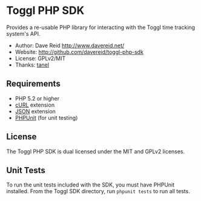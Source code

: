 # Toggl PHP SDK #

Provides a re-usable PHP library for interacting with the Toggl time tracking
system's API.

* Author: Dave Reid http://www.davereid.net/
* Website: http://github.com/davereid/toggl-php-sdk
* License: GPLv2/MIT
* Thanks: [tanel](https://github.com/tanel)

## Requirements ##

* PHP 5.2 or higher
* [cURL](http://us.php.net/manual/en/book.curl.php) extension
* [JSON](http://us.php.net/manual/en/book.json.php) extension
* [PHPUnit](http://www.phpunit.de/) (for unit testing)

## License ##

The Toggl PHP SDK is dual licensed under the MIT and GPLv2 licenses.

## Unit Tests ##

To run the unit tests included with the SDK, you must have PHPUnit installed.
From the Toggl SDK directory, run `phpunit tests` to run all tests.
